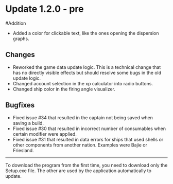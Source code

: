 # Update 1.2.0 - pre

#Addition
- Added a color for clickable text, like the ones opening the dispersion graphs.

## Changes
- Reworked the game data update logic. This is a technical change that has no directly visible effects but should resolve some bugs in the old update logic.
- Changed account selection in the xp calculator into radio buttons.
- Changed ship color in the firing angle visualizer.

## Bugfixes
- Fixed issue #34 that resulted in the captain not being saved when saving a build.
- Fixed issue #30 that resulted in incorrect number of consumables when certain modifier were applied.
- Fixed issue #31 that resulted in data errors for ships that used shells or other components from another nation. Examples were Bajie or Friesland.
___
To download the program from the first time, you need to download only the Setup.exe file. The other are used by the application automatically to update.

